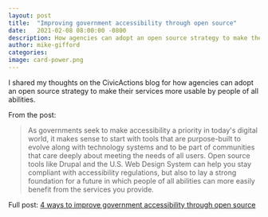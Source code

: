 ```yaml
---
layout: post
title:  "Improving government accessibility through open source"
date:   2021-02-08 08:00:00 -0800
description: How agencies can adopt an open source strategy to make their services more usable by people of all abilities.
author: mike-gifford
categories:
image: card-power.png
---
```


I shared my thoughts on the CivicActions blog for how agencies can adopt an open source strategy to make their services more usable by people of all abilities.

From the post:

> As governments seek to make accessibility a priority in today's digital world, it makes sense to start with tools that are purpose-built to evolve along with technology systems and to be part of communities that care deeply about meeting the needs of all users. Open source tools like Drupal and the U.S. Web Design System can help you stay compliant with accessibility regulations, but also to lay a strong foundation for a future in which people of all abilities can more easily benefit from the services you provide.

Full post: [4 ways to improve government accessibility through open source](https://medium.com/civicactions/4-ways-to-improve-government-accessibility-through-open-source-8e20fabc7281)
